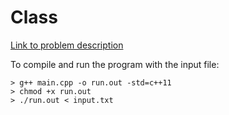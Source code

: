 # Class
[Link to problem description](https://www.hackerrank.com/challenges/c-tutorial-class/problem)


To compile and run the program with the input file:

```
> g++ main.cpp -o run.out -std=c++11
> chmod +x run.out
> ./run.out < input.txt
```
